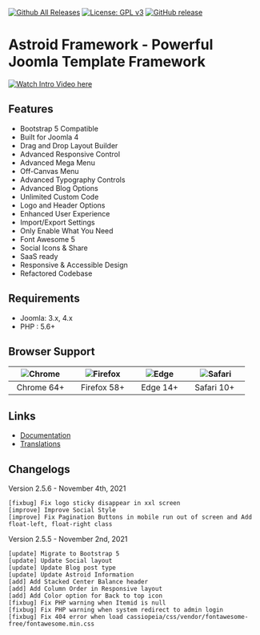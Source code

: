 [![Github All Releases](https://img.shields.io/github/downloads/templaza/astroid-framework/total.svg)](https://github.com/templaza/astroid-framework/releases)
[![License: GPL v3](https://img.shields.io/badge/License-GPL%20v3-blue.svg)](http://www.gnu.org/licenses/gpl-3.0)
[![GitHub release](https://img.shields.io/github/release/templaza/astroid-framework.svg)](https://github.com/templaza/astroid-framework/releases)

# Astroid Framework - Powerful Joomla Template Framework

[![Watch Intro Video here](https://www.joomdev.com/images/githubassets/astroid-play.jpg)](https://www.youtube.com/watch?v=ZflNq3fDaXE)

## Features
* Bootstrap 5 Compatible
* Built for Joomla 4
* Drag and Drop Layout Builder
* Advanced Responsive Control
* Advanced Mega Menu
* Off-Canvas Menu
* Advanced Typography Controls
* Advanced Blog Options
* Unlimited Custom Code
* Logo and Header Options
* Enhanced User Experience
* Import/Export Settings
* Only Enable What You Need
* Font Awesome 5
* Social Icons & Share
* SaaS ready
* Responsive & Accessible Design
* Refactored Codebase

## Requirements
* Joomla: 3.x, 4.x
* PHP : 5.6+

## Browser Support
| ![Chrome](https://raw.githubusercontent.com/alrra/browser-logos/master/src/chrome/chrome_48x48.png)|![Firefox](https://raw.githubusercontent.com/alrra/browser-logos/master/src/firefox/firefox_48x48.png)|![Edge](https://raw.githubusercontent.com/alrra/browser-logos/master/src/edge/edge_48x48.png)|![Safari](https://raw.githubusercontent.com/alrra/browser-logos/master/src/safari/safari_48x48.png)|
| :---: | :---:	|:---:|:---:|
| &nbsp;&nbsp;Chrome 64+&nbsp;&nbsp; | &nbsp;&nbsp;Firefox 58+&nbsp;&nbsp; | &nbsp;&nbsp;Edge 14+&nbsp;&nbsp; | &nbsp;&nbsp;Safari 10+ &nbsp;&nbsp; |

## Links
* [Documentation](https://docs.joomdev.com)
* [Translations](https://github.com/joomdev/Astroid-Framework/wiki/Translations)

## Changelogs

Version 2.5.6 - November 4th, 2021

    [fixbug] Fix logo sticky disappear in xxl screen
    [improve] Improve Social Style
    [improve] Fix Pagination Buttons in mobile run out of screen and Add float-left, float-right class 

Version 2.5.5 - November 2nd, 2021
    
    [update] Migrate to Bootstrap 5
    [update] Update Social layout
    [update] Update Blog post type
    [update] Update Astroid Information
    [add] Add Stacked Center Balance header
    [add] Add Column Order in Responsive layout
    [add] Add Color option for Back to top icon
    [fixbug] Fix PHP warning when Itemid is null
    [fixbug] Fix PHP warning when system redirect to admin login
    [fixbug] Fix 404 error when load cassiopeia/css/vendor/fontawesome-free/fontawesome.min.css

